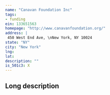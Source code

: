 ```yaml
---
name: "Canavan Foundation Inc"
tags:
- funding
ein: 133651563
homepage: "http://www.canavanfoundation.org/"
address: |
 450 West End Ave, \nNew York, NY 10024
state: "NY"
city: "New York"
lng: 
lat: 
description: ""
is_501c3: X
---
```


## Long description


